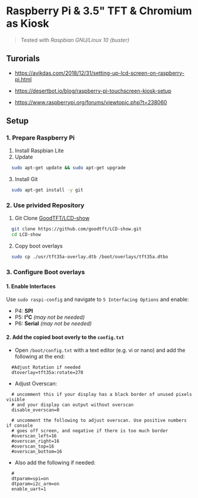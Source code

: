# Raspberry Pi & 3.5" TFT & Chromium as Kiosk

> Tested with *Raspbian GNU/Linux 10 (buster)*

## Turorials

* <https://avikdas.com/2018/12/31/setting-up-lcd-screen-on-raspberry-pi.html>

* <https://desertbot.io/blog/raspberry-pi-touchscreen-kiosk-setup>

* <https://www.raspberrypi.org/forums/viewtopic.php?t=238060>

## Setup

### 1. Prepare Raspberry Pi

1. Install Raspbian Lite
2. Update

```bash
  sudo apt-get update && sudo apt-get upgrade
```

3. Install Git

```bash
  sudo apt-get install -y git
```

### 2. Use privided Repository

1. Git Clone [GoodTFT/LCD-show](https://github.com/goodtft/LCD-show)

```bash
  git clone https://github.com/goodtft/LCD-show.git
  cd LCD-show
```

2. Copy boot overlays
  
```bash
  sudo cp ./usr/tft35a-overlay.dtb /boot/overlays/tft35a.dtbo
```

### 3. Configure Boot overlays

#### 1. Enable Interfaces

   Use `sudo raspi-config` and navigate to `5 Interfacing Options` and enable:

* P4: __SPI__
* P5: __I²C__ _(may not be needed)_
* P6: __Serial__ _(may not be needed)_

#### 2. Add the copied boot overly to the `config.txt`

* Open `/boot/config.txt` with a text editor (e.g. vi or nano) and add the following at the end:

```;
  #Adjust Rotation if needed
  dtoverlay=tft35a:rotate=270
```

* Adjust Overscan:

```;
  # uncomment this if your display has a black border of unused pixels visible
  # and your display can output without overscan
  disable_overscan=0

  # uncomment the following to adjust overscan. Use positive numbers if console
  # goes off screen, and negative if there is too much border
  #overscan_left=16
  #overscan_right=16
  #overscan_top=16
  #overscan_bottom=16
```

* Also add the following if needed:

```;
  #
  dtparam=spi=on
  dtparam=i2c_arm=on
  enable_uart=1
```
